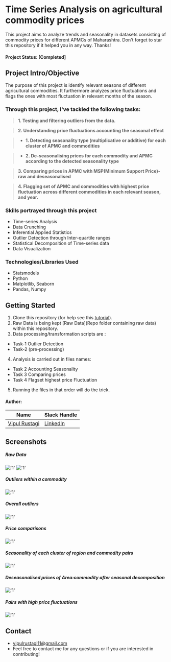 # Time Series Analysis on agricultural commodity prices
This project aims to analyze trends and seasonality in datasets consisting of commodity prices for different APMCs of Maharashtra.
Don't forget to star this repository if it helped you in any way. Thanks!

#### Project Status: [Completed]

## Project Intro/Objective

The purpose of this project is identify relevant seasons of different agricultural commodities. It furthermore analyzes price fluctuations and flags the ones with most fluctuation in relevant months of the season. 

### Through this project, I've tackled the following tasks:

> **1.	Testing and filtering outliers from the data.**

> **2. 	Understanding price fluctuations accounting the seasonal effect**

> * **1.	Detecting seasonality type (multiplicative or additive) for each cluster of APMC and commodities**

> * **2.	De-seasonalising prices for each commodity and APMC according to the detected seasonality type**

> **3.	Comparing prices in APMC with MSP(Minimum Support Price)- raw and deseasonalised**

> **4.	Flagging set of APMC and commodities with highest price fluctuation across different commodities in each relevant season, and year.**




### Skills portrayed through this project

* Time-series Analysis
* Data Crunching 
* Inferential Applied Statistics
* Outlier Detection through Inter-quartile ranges
* Statistical Decomposition of Time-series data
* Data Visualization

### Technologies/Libraries Used
* Statsmodels
* Python
* Matplotlib, Seaborn
* Pandas, Numpy


## Getting Started

1. Clone this repository (for help see this [tutorial](https://help.github.com/articles/cloning-a-repository/)).
2. Raw Data is being kept [Raw Data](Repo folder containing raw data) within this repository.
3. Data processing/transformation scripts are :  
* Task-1 Outlier Detection
* Task-2 (pre-processing)
4. Analysis is carried out in files names:
* Task 2 Accounting Seasonality
* Task 3 Comparing prices
* Task 4 Flagset highest price Fluctuation 

5. Running the files in that order will do the trick.

#### Author:

|Name     |  Slack Handle   | 
|---------|-----------------|
|[Vipul Rustagi](https://github.com/vipul115)| [LinkedIn](https://www.linkedin.com/in/vipul-rustagi-331290150/)  | 

## Screenshots

##### Raw Data
!['1'](Screenshots/Data.JPG)
!['1'](Screenshots/Data2.JPG)

##### Outliers within a commodity
!['1'](Screenshots/Outlierakole.JPG)

##### Overall outliers
!['1'](Screenshots/Overall.JPG)

##### Price comparisons
!['1'](Screenshots/compare.JPG)

##### Seasonality of each cluster of region and commodity pairs
!['1'](Screenshots/Seasonality.JPG)

##### Deseasonalised prices of Area:commodity after seasonal decomposition
!['1'](Screenshots/deseasonal.JPG)

##### Pairs with high price fluctuations
!['1'](Screenshots/Flagset.JPG)

## Contact
  
* vipulrustagi11@gmail.com
* Feel free to contact me for any questions or if you are interested in contributing!
